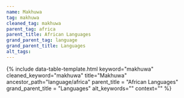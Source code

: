 ```yaml
---
name: Makhuwa
tag: makhuwa
cleaned_tag: makhuwa
parent_tag: africa
parent_title: African Languages
grand_parent_tag: language
grand_parent_title: Languages
alt_tags: 
---
```


{% include data-table-template.html 
  keyword="makhuwa" 
  cleaned_keyword="makhuwa" 
  title="Makhuwa"
  ancestor_path="language/africa" 
  parent_title = "African Languages"
  grand_parent_title = "Languages"
  alt_keywords=""
  context=""
%}

